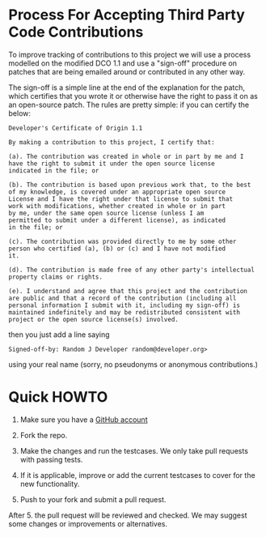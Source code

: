 # Process For Accepting Third Party Code Contributions

To improve tracking of contributions to this project we will use a process
modelled on the modified DCO 1.1 and use a "sign-off" procedure on patches that
are being emailed around or contributed in any other way.

The sign-off is a simple line at the end of the explanation for the patch, which
certifies that you wrote it or otherwise have the right to pass it on as an
open-source patch.  The rules are pretty simple: if you can certify the below:

	Developer's Certificate of Origin 1.1

	By making a contribution to this project, I certify that:

	(a). The contribution was created in whole or in part by me and I
	have the right to submit it under the open source license
	indicated in the file; or

	(b). The contribution is based upon previous work that, to the best
	of my knowledge, is covered under an appropriate open source
	License and I have the right under that license to submit that
	work with modifications, whether created in whole or in part
	by me, under the same open source license (unless I am
	permitted to submit under a different license), as indicated
	in the file; or

	(c). The contribution was provided directly to me by some other
	person who certified (a), (b) or (c) and I have not modified
	it.

	(d). The contribution is made free of any other party's intellectual
	property claims or rights.

	(e). I understand and agree that this project and the contribution
	are public and that a record of the contribution (including all
	personal information I submit with it, including my sign-off) is
	maintained indefinitely and may be redistributed consistent with
	project or the open source license(s) involved.

then you just add a line saying

	Signed-off-by: Random J Developer random@developer.org>

using your real name (sorry, no pseudonyms or anonymous contributions.)

# Quick HOWTO

1. Make sure you have a [GitHub account](https://github.com/signup/free)

2. Fork the repo.

3. Make the changes and run the testcases. We only take pull requests with
passing tests.

4. If it is applicable, improve or add the current testcases to cover for the
new functionality.

5. Push to your fork and submit a pull request.

After 5. the pull request will be reviewed and checked.  We may suggest some
changes or improvements or alternatives.
